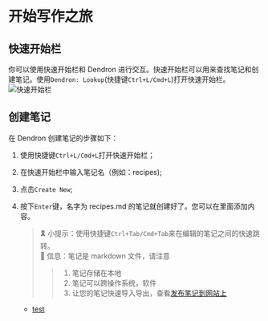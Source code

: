 
# 开始写作之旅

## 快速开始栏

你可以使用快速开始栏和 Dendron 进行交互。快速开始栏可以用来查找笔记和创建笔记。使用`Dendron: Lookup`(快捷键`Ctrl+L/Cmd+L`)打开快速开始栏。
![快速开始栏](https://org-dendron-public-assets.s3.amazonaws.com/images/tutorial-lookup.gif)

## 创建笔记

在 Dendron 创建笔记的步骤如下：

1. 使用快捷键`Ctrl+L/Cmd+L`打开快速开始栏；
2. 在快速开始栏中输入笔记名（例如：recipes);
3. 点击`Create New`;
4. 按下`Enter`键，名字为 recipes.md 的笔记就创建好了。您可以在里面添加内容。

   > 🎗️ 小提示：使用快捷键`Ctrl+Tab/Cmd+Tab`来在编辑的笔记之间的快速跳转。  
   > 📝 信息：笔记是 markdown 文件，请注意
   >
   > > 1. 笔记存储在本地
   > > 2. 笔记可以跨操作系统，软件
   > > 3. 让您的笔记快速导入导出，查看[发布笔记到网站上](https://wiki.dendron.so/notes/4ushYTDoX0TYQ1FDtGQSg)

   - [test](daily.journal.2022.12.05.md)
